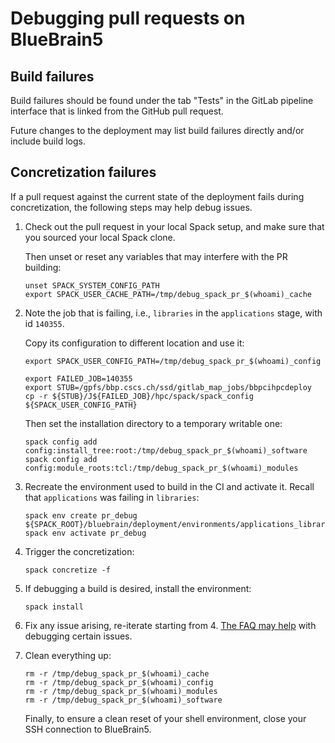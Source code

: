 # Debugging pull requests on BlueBrain5

## Build failures

Build failures should be found under the tab "Tests" in the GitLab pipeline
interface that is linked from the GitHub pull request.

Future changes to the deployment may list build failures directly and/or
include build logs.

## Concretization failures

If a pull request against the current state of the deployment fails
during concretization, the following steps may help debug issues.

1. Check out the pull request in your local Spack setup,
   and make sure that you sourced your local Spack clone.

   Then unset or reset any variables that may interfere with the PR building:
   ```console
   unset SPACK_SYSTEM_CONFIG_PATH
   export SPACK_USER_CACHE_PATH=/tmp/debug_spack_pr_$(whoami)_cache
   ```
2. Note the job that is failing, i.e., `libraries` in the `applications`
   stage, with id `140355`.

   Copy its configuration to different location and use it:
   ```console
   export SPACK_USER_CONFIG_PATH=/tmp/debug_spack_pr_$(whoami)_config

   export FAILED_JOB=140355
   export STUB=/gpfs/bbp.cscs.ch/ssd/gitlab_map_jobs/bbpcihpcdeploy
   cp -r ${STUB}/J${FAILED_JOB}/hpc/spack/spack_config ${SPACK_USER_CONFIG_PATH}
   ```
   Then set the installation directory to a temporary writable one:
   ```console
   spack config add config:install_tree:root:/tmp/debug_spack_pr_$(whoami)_software
   spack config add config:module_roots:tcl:/tmp/debug_spack_pr_$(whoami)_modules
   ```
3. Recreate the environment used to build in the CI and activate it.
   Recall that `applications` was failing in `libraries`:
   ```console
   spack env create pr_debug ${SPACK_ROOT}/bluebrain/deployment/environments/applications_libraries.yaml
   spack env activate pr_debug
   ```
4. Trigger the concretization:
   ```console
   spack concretize -f
   ```
5. If debugging a build is desired, install the environment:
   ```console
   spack install
   ```
6. Fix any issue arising, re-iterate starting from 4.
   [The FAQ may help](FAQ.md#concretization-issues) with debugging certain
   issues.
8. Clean everything up:
   ```console
   rm -r /tmp/debug_spack_pr_$(whoami)_cache
   rm -r /tmp/debug_spack_pr_$(whoami)_config
   rm -r /tmp/debug_spack_pr_$(whoami)_modules
   rm -r /tmp/debug_spack_pr_$(whoami)_software
   ```
   Finally, to ensure a clean reset of your shell environment, close your SSH connection to BlueBrain5.
